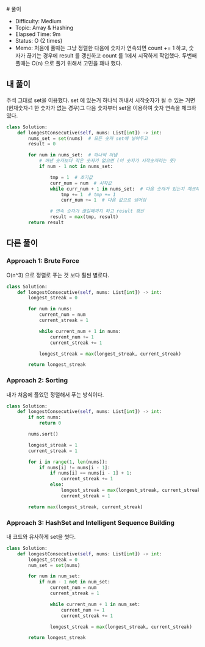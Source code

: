 ​# 풀이
- Difficulty:  Medium
- Topic:  Array & Hashing
- Elapsed Time:  9m
- Status:  O (2 times)
- Memo: 처음에 풀때는 그냥 정렬한 다음에 숫자가 연속되면 count += 1 하고, 숫자가 끊기는 경우에 result 를 갱신하고 count 를 1에서 시작하게 작업했다. 두번째 풀때는 O(n) 으로 풀기 위해서 고민을 꽤나 했다.

## 내 풀이
주석 그대로 set을 이용했다. set 에 있는거 하나씩 꺼내서 시작숫자가 될 수 있는 거면(현재숫자-1 한 숫자가 없는 경우)그 다음 숫자부터 set을 이용하여 숫자 연속을 체크하였다.
```py
class Solution:
    def longestConsecutive(self, nums: List[int]) -> int:
        nums_set = set(nums)  # 모든 숫자 set에 넣어두고
        result = 0

        for num in nums_set:  # 하나씩 꺼냄
            # 꺼낸 숫자보다 작은 숫자가 없으면 (이 숫자가 시작숫자라는 뜻)
            if num - 1 not in nums_set:

                tmp = 1  # 초기값
                curr_num = num  # 시작값
                while curr_num + 1 in nums_set:  # 다음 숫자가 있는지 체크해서 있으면
                    tmp += 1  # tmp += 1
                    curr_num += 1  # 다음 값으로 넘어감

                # 연속 숫자가 끊길때까지 하고 result 갱신
                result = max(tmp, result)
        return result

```

## 다른 풀이
### Approach 1: Brute Force
O(n^3) 으로 정렬로 푸는 것 보다 훨씬 별로다.
```py
class Solution:
    def longestConsecutive(self, nums: List[int]) -> int:
        longest_streak = 0

        for num in nums:
            current_num = num
            current_streak = 1

            while current_num + 1 in nums:
                current_num += 1
                current_streak += 1

            longest_streak = max(longest_streak, current_streak)

        return longest_streak
```

### Approach 2: Sorting
내가 처음에 풀었던 정렬해서 푸는 방식이다.
```py
class Solution:
    def longestConsecutive(self, nums: List[int]) -> int:
        if not nums:
            return 0

        nums.sort()

        longest_streak = 1
        current_streak = 1

        for i in range(1, len(nums)):
            if nums[i] != nums[i - 1]:
                if nums[i] == nums[i - 1] + 1:
                    current_streak += 1
                else:
                    longest_streak = max(longest_streak, current_streak)
                    current_streak = 1

        return max(longest_streak, current_streak)
```

### Approach 3: HashSet and Intelligent Sequence Building
내 코드와 유사하게 set을 썻다.
```py
class Solution:
    def longestConsecutive(self, nums: List[int]) -> int:
        longest_streak = 0
        num_set = set(nums)

        for num in num_set:
            if num - 1 not in num_set:
                current_num = num
                current_streak = 1

                while current_num + 1 in num_set:
                    current_num += 1
                    current_streak += 1

                longest_streak = max(longest_streak, current_streak)

        return longest_streak
```